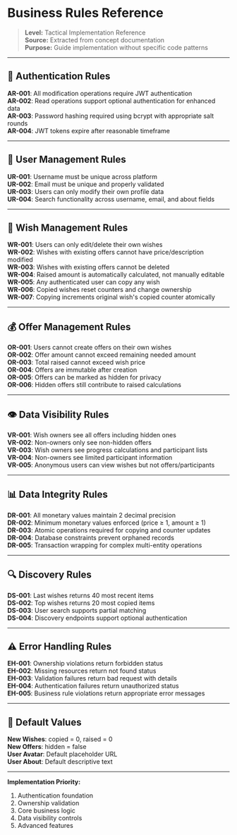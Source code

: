 # Business Rules Reference

> **Level:** Tactical Implementation Reference  
> **Source:** Extracted from concept documentation  
> **Purpose:** Guide implementation without specific code patterns

---

## 🔐 Authentication Rules

**AR-001**: All modification operations require JWT authentication  
**AR-002**: Read operations support optional authentication for enhanced data  
**AR-003**: Password hashing required using bcrypt with appropriate salt rounds  
**AR-004**: JWT tokens expire after reasonable timeframe  

---

## 👤 User Management Rules

**UR-001**: Username must be unique across platform  
**UR-002**: Email must be unique and properly validated  
**UR-003**: Users can only modify their own profile data  
**UR-004**: Search functionality across username, email, and about fields  

---

## 🎁 Wish Management Rules

**WR-001**: Users can only edit/delete their own wishes  
**WR-002**: Wishes with existing offers cannot have price/description modified  
**WR-003**: Wishes with existing offers cannot be deleted  
**WR-004**: Raised amount is automatically calculated, not manually editable  
**WR-005**: Any authenticated user can copy any wish  
**WR-006**: Copied wishes reset counters and change ownership  
**WR-007**: Copying increments original wish's copied counter atomically  

---

## 💰 Offer Management Rules

**OR-001**: Users cannot create offers on their own wishes  
**OR-002**: Offer amount cannot exceed remaining needed amount  
**OR-003**: Total raised cannot exceed wish price  
**OR-004**: Offers are immutable after creation  
**OR-005**: Offers can be marked as hidden for privacy  
**OR-006**: Hidden offers still contribute to raised calculations  

---

## 👁️ Data Visibility Rules

**VR-001**: Wish owners see all offers including hidden ones  
**VR-002**: Non-owners only see non-hidden offers  
**VR-003**: Wish owners see progress calculations and participant lists  
**VR-004**: Non-owners see limited participant information  
**VR-005**: Anonymous users can view wishes but not offers/participants  

---

## 📊 Data Integrity Rules

**DR-001**: All monetary values maintain 2 decimal precision  
**DR-002**: Minimum monetary values enforced (price ≥ 1, amount ≥ 1)  
**DR-003**: Atomic operations required for copying and counter updates  
**DR-004**: Database constraints prevent orphaned records  
**DR-005**: Transaction wrapping for complex multi-entity operations  

---

## 🔍 Discovery Rules

**DS-001**: Last wishes returns 40 most recent items  
**DS-002**: Top wishes returns 20 most copied items  
**DS-003**: User search supports partial matching  
**DS-004**: Discovery endpoints support optional authentication  

---

## ⚠️ Error Handling Rules

**EH-001**: Ownership violations return forbidden status  
**EH-002**: Missing resources return not found status  
**EH-003**: Validation failures return bad request with details  
**EH-004**: Authentication failures return unauthorized status  
**EH-005**: Business rule violations return appropriate error messages  

---

## 📝 Default Values

**New Wishes**: copied = 0, raised = 0  
**New Offers**: hidden = false  
**User Avatar**: Default placeholder URL  
**User About**: Default descriptive text  

---

**Implementation Priority:**
1. Authentication foundation
2. Ownership validation  
3. Core business logic
4. Data visibility controls
5. Advanced features 